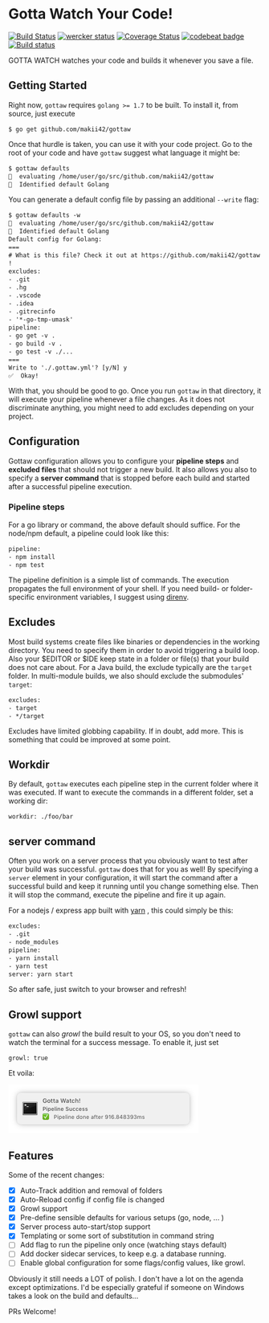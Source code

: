 Gotta Watch Your Code!
======================

[![Build Status](https://travis-ci.org/makii42/gottaw.svg?branch=master)](https://travis-ci.org/makii42/gottaw) [![wercker status](https://app.wercker.com/status/b752a7e42c5eb6ec4003c421fa590189/s/master "wercker status")](https://app.wercker.com/project/byKey/b752a7e42c5eb6ec4003c421fa590189) [![Coverage Status](https://coveralls.io/repos/github/makii42/gottaw/badge.svg?branch=master)](https://coveralls.io/github/makii42/gottaw?branch=master) [![codebeat badge](https://codebeat.co/badges/a2008f38-fe0f-4fde-a8e2-455f6530f1b9)](https://codebeat.co/projects/github-com-makii42-gottaw-master) [![Build status](https://ci.appveyor.com/api/projects/status/92aq4i433poqp6uy?svg=true)](https://ci.appveyor.com/project/makii42/gottaw)



GOTTA WATCH watches your code and builds it whenever you save a file. 

## Getting Started

Right now, `gottaw` requires `golang >= 1.7` to be built. To install it, from source, 
just execute 

    $ go get github.com/makii42/gottaw

Once that hurdle is taken, you can use it with your code project. Go to the root 
of your code and have `gottaw` suggest what language it might be:

    $ gottaw defaults
    🔬  evaluating /home/user/go/src/github.com/makii42/gottaw
    🎯  Identified default Golang

You can generate a default config file by passing an additional `--write` flag:

    $ gottaw defaults -w
    🔬  evaluating /home/user/go/src/github.com/makii42/gottaw
    🎯  Identified default Golang
    Default config for Golang:
    ===
    # What is this file? Check it out at https://github.com/makii42/gottaw !
    excludes:
    - .git
    - .hg
    - .vscode
    - .idea
    - .gitrecinfo
    - '*-go-tmp-umask'
    pipeline:
    - go get -v .
    - go build -v .
    - go test -v ./...
    ===
    Write to './.gottaw.yml'? [y/N] y
    ✅  Okay!

With that, you should be good to go. Once you run `gottaw` in that directory, it will 
execute your pipeline whenever a file changes. As it does not discriminate anything, 
you might need to add excludes depending on your project.

## Configuration

Gottaw configuration allows you to configure your **pipeline steps** and 
**excluded files** that should not trigger a new build. It also allows you also to specify
a **server command** that is stopped before each build and started after a successful 
pipeline execution.

### Pipeline steps

For a go library or command, the above default should suffice. For the node/npm default, 
a pipeline could look like this:

    pipeline: 
    - npm install
    - npm test

The pipeline definition is a simple list of commands. The execution propagates the
full environment of your shell. If you need build- or folder-specific environment 
variables, I suggest using [direnv](https://direnv.net/). 

## Excludes

Most build systems create files like binaries or dependencies in the working directory. You 
need to specify them in order to avoid triggering a build loop. Also your $EDITOR or $IDE
keep state in a folder or file(s) that your build does not care about. For a Java build, 
the exclude typically are the `target` folder. In multi-module builds, we also should exclude 
the submodules' `target`:

    excludes:
    - target
    - */target

Excludes have limited globbing capability. If in doubt, add more. This is something that 
could be improved at some point.

## Workdir

By default, `gottaw` executes each pipeline step in the current folder where it was 
executed. If want to execute the commands in a different folder, set a working dir:

    workdir: ./foo/bar

## server command

Often you work on a server process that you obviously want to test after your build was 
successful. `gottaw` does that for you as well! By specifying a `server` element in your 
configuration, it will start the command after a successful build and keep it running
until you change something else. Then it will stop the command, execute the pipeline and 
fire it up again. 

For a nodejs / express app built with [yarn](https://github.com/yarnpkg) , this could 
simply be this:

    excludes: 
    - .git
    - node_modules
    pipeline: 
    - yarn install
    - yarn test
    server: yarn start

So after safe, just switch to your browser and refresh!

## Growl support

`gottaw` can also *growl* the build result to your OS, so you don't need to watch the terminal
for a success message. To enable it, just set

    growl: true

Et voila:

![Growl Screenshot](growl.png)


## Features

Some of the recent changes:

- [x] Auto-Track addition and removal of folders
- [x] Auto-Reload config if config file is changed
- [x] Growl support
- [x] Pre-define sensible defaults for various setups (go, node, ... )
- [x] Server process auto-start/stop support
- [x] Templating or some sort of substitution in command string 
- [ ] Add flag to run the pipeline only once (watching stays default)
- [ ] Add docker sidecar services, to keep e.g. a database running.
- [ ] Enable global configuration for some flags/config values, like growl.

Obviously it still needs a LOT of polish. I don't have a lot on the agenda 
except optimizations. I'd be especially grateful if someone on Windows 
takes a look on the build and defaults...

PRs Welcome!
